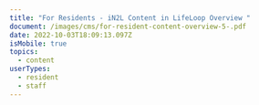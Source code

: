 ```yaml
---
title: "For Residents - iN2L Content in LifeLoop Overview "
document: /images/cms/for-resident-content-overview-5-.pdf
date: 2022-10-03T18:09:13.097Z
isMobile: true
topics:
  - content
userTypes:
  - resident
  - staff
---
```

